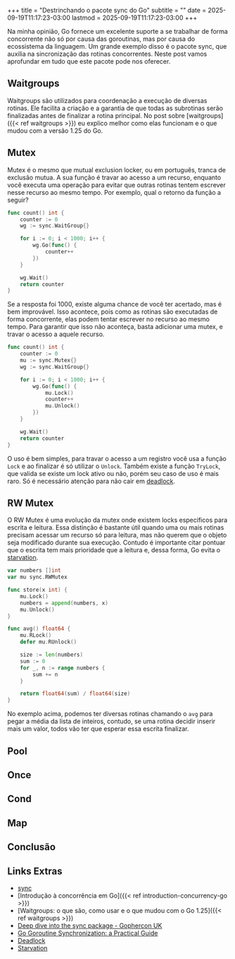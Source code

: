 +++
title = "Destrinchando o pacote sync do Go"
subtitle = ""
date = 2025-09-19T11:17:23-03:00
lastmod = 2025-09-19T11:17:23-03:00
+++ 

Na minha opinião, Go fornece um excelente suporte a se trabalhar de forma concorrente não só por causa das goroutinas, mas por causa do ecossistema da linguagem. Um grande exemplo disso é o pacote sync, que auxilia na sincronização das rotinas concorrentes. Neste post vamos aprofundar em tudo que este pacote pode nos oferecer.

## Waitgroups

Waitgroups são utilizados para coordenação a execução de diversas rotinas. Ele facilita a criação e a garantia de que todas as subrotinas serão finalizadas antes de finalizar a rotina principal. No post sobre [waitgroups]({{< ref waitgroups >}}) eu explico melhor como elas funcionam e o que mudou com a versão 1.25 do Go.

## Mutex

Mutex é o mesmo que mutual exclusion locker, ou em português, tranca de exclusão mutua. A sua função é travar ao acesso a um recurso, enquanto você executa uma operação para evitar que outras rotinas tentem escrever nesse recurso ao mesmo tempo. Por exemplo, qual o retorno da função a seguir?

```go
func count() int {
	counter := 0
	wg := sync.WaitGroup{}

	for i := 0; i < 1000; i++ {
		wg.Go(func() {
			counter++
		})
	}

	wg.Wait()
	return counter
}
```

Se a resposta foi 1000, existe alguma chance de você ter acertado, mas é bem improvável. Isso acontece, pois como as rotinas são executadas de forma concorrente, elas podem tentar escrever no recurso ao mesmo tempo. Para garantir que isso não aconteça, basta adicionar uma mutex, e travar o acesso a aquele recurso.

```go
func count() int {
	counter := 0
	mu := sync.Mutex{}
	wg := sync.WaitGroup{}

	for i := 0; i < 1000; i++ {
		wg.Go(func() {
			mu.Lock()
			counter++
			mu.Unlock()
		})
	}

	wg.Wait()
	return counter
}
```

O uso é bem simples, para travar o acesso a um registro você usa a função `Lock` e ao finalizar é só utilizar o `Unlock`. Também existe a função `TryLock`, que valida se existe um lock ativo ou não, porém seu caso de uso é mais raro. Só é necessário atenção para não cair em [deadlock](https://en.wikipedia.org/wiki/Deadlock_(computer_science)).

## RW Mutex

O RW Mutex é uma evolução da mutex onde existem locks especificos para escrita e leitura. Essa distinção é bastante útil quando uma ou mais rotinas precisam acessar um recurso só para leitura, mas não querem que o objeto seja modificado durante sua execução. Contudo é importante citar pontuar que o escrita tem mais prioridade que a leitura e, dessa forma, Go evita o [starvation](https://en.wikipedia.org/wiki/Starvation_(computer_science)).

```go
var numbers []int
var mu sync.RWMutex

func store(x int) {
	mu.Lock()
	numbers = append(numbers, x)
	mu.Unlock()
}

func avg() float64 {
	mu.RLock()
	defer mu.RUnlock()

	size := len(numbers)
	sum := 0
	for _, n := range numbers {
		sum += n
	}

	return float64(sum) / float64(size)
}
```

No exemplo acima, podemos ter diversas rotinas chamando o `avg` para pegar a média da lista de inteiros, contudo, se uma rotina decidir inserir mais um valor, todos vão ter que esperar essa escrita finalizar.

## Pool

## Once

## Cond

## Map

## Conclusão

## Links Extras
- [sync](https://pkg.go.dev/sync)
- [Introdução à concorrência em Go]({{< ref introduction-concurrency-go >}})
- [Waitgroups: o que são, como usar e o que mudou com o Go 1.25]({{< ref waitgroups >}})
- [Deep dive into the sync package - Gophercon UK](https://www.youtube.com/watch?v=DOj1G7CMT-I)
- [Go Goroutine Synchronization: a Practical Guide](https://medium.com/@Realblank/go-goroutine-synchronization-a-practical-guide-49705a499fd7)
- [Deadlock](https://en.wikipedia.org/wiki/Deadlock_(computer_science))
- [Starvation](https://en.wikipedia.org/wiki/Starvation_(computer_science))
